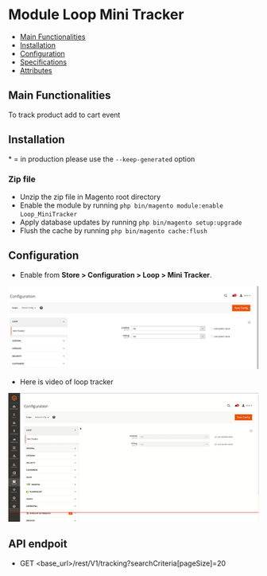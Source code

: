 # Module Loop Mini Tracker

 - [Main Functionalities](#markdown-header-main-functionalities)
 - [Installation](#markdown-header-installation)
 - [Configuration](#markdown-header-configuration)
 - [Specifications](#markdown-header-specifications)
 - [Attributes](#markdown-header-attributes)


## Main Functionalities
To track product add to cart event

## Installation
\* = in production please use the `--keep-generated` option

### Zip file

 - Unzip the zip file in Magento root directory
 - Enable the module by running `php bin/magento module:enable Loop_MiniTracker`
 - Apply database updates by running `php bin/magento setup:upgrade`
 - Flush the cache by running `php bin/magento cache:flush`


## Configuration

- Enable from **Store > Configuration > Loop > Mini Tracker**.

<img src="https://raw.githubusercontent.com/gelanivishal/loop-tracker/master/image.png" />




- Here is video of loop tracker

<img src="https://raw.githubusercontent.com/gelanivishal/loop-tracker/master/video.gif" />

## API endpoit

- GET <base_url>/rest/V1/tracking?searchCriteria[pageSize]=20
  
